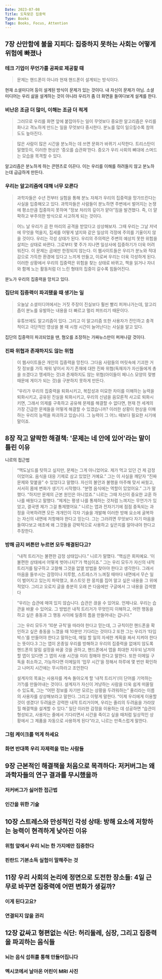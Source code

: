 ```yaml
---
Date: 2023-07-08
Title: 도둑맞은 집중력
Type: Books
Tags: Books, Focus, Attention
---
```


## 7장 산만함에 불을 지피다: 집중하지 못하는 사회는 어떻게 위험에 빠졌나

### 테크 기업이 무언가를 공짜로 제공할 때
> 문제는 핸드폰이 아니라 현재 핸드폰이 설계되는 방식이다.

현재 소셜미디어 등이 설계된 방식이 문제가 있는 것이다. 내 자신이 문제가 아님. 소셜미디어는 우리 삶을 설계하는 것이 아니라 우리가 좀 더 화면을 들여다보게 설계를 한다.

### 비난은 조금 더 많이, 이해는 조금 더 적게
> 그러므로 우리를 화면 앞에 붙잡아두는 일이 무엇보다 중요한 알고리즘은 우리를 화나고 격노하게 만드는 일을 무엇보다 중시한다. 분노를 많이 일으킬수록 참여도도 높아진다.

> 많은 사람이 많은 시간을 분노하는 데 쓰면 문화가 바뀌기 시작한다. 트리스탄이 말했듯이, 이러한 현상은 ‘증오를 습관화’한다. 증오가 우리 사회의 뼈대에 스며드는 모습을 목격할 수 있다.

알고리즘은 분노하게 하는 콘텐츠로 이끈다. 이는 우리를 이해를 하려들지 않고 분노하는데 급급하게 만든다. 

### 우리는 알고리즘에 대해 너무 모른다
> 과학자들은 수년 전부터 실험을 통해 분노 자체가 우리의 집중력을 망가뜨린다는 사실을 입증해오고 있다. 과학자들은 사람들이 분노하면 주변에서 벌어지는 논쟁에 평소만큼 집중하지 못하며  “정보 처리의 깊이가 얕아”짐을 발견했다. 즉, 더 얄팍하고 부주의한 방식으로 사고하게 되는 것이다.

> 어느 날 우리가 곰 한 마리의 공격을 받았다고 상상해보자. 그때 우리는 그날 저녁에 무엇을 먹을지, 집세를 어떻게 낼지와 같은 일상의 걱정에 주의를 기울이지 않을 것이다. 우리는 각성 상태가 된다. 우리의 주의력은 주변의 예상치 못한 위험을 살피는 상태로 바뀐다. 그로부터 몇 주가 지나면 일상사에 집중하기가 더욱 어려워진다. 이 문제는 곰에만 한정되지 않는다. 이 웹사이트들은 우리가 분노와 적대감으로 가득한 환경에 있다고 느끼게 만들고, 이로써 우리는 더욱 각성하게 된다. 이러한 상황에서 우리의 집중력은 위험을 찾는 상태로 바뀌고, 책을 읽거나 자녀와 함께 노는 활동처럼 더 느린 형태의 집중이 갈수록 힘들어진다.

분노가 우리의 집중력을 망치고 있다.

### 집단의 집중력이 파괴됐을 때 생기는 일
> 오늘날 소셜미디어에서는 거짓 주장이 진실보다 훨씬 빨리 퍼져나가는데, 알고리즘이 분노를 유발하는 내용을 더 빠르고 멀리 퍼뜨리기 때문이다.

> 유튜브에도 알고리즘이 있다. 그리고 이 알고리즘 또한 사용자가 잔인하고 충격적이고 극단적인 영상을 볼 때 시청 시간이 늘어난다는 사실을 알고 있다.

집단의 집중력이 파괴되었을 땐, 혐오를 조장하는 가짜뉴스만이 퍼져나갈 것이다.

### 진짜 위협과 존재하지도 않는 위협
>이 웹사이트들은 개인의 집중력을 망친다. 그다음 사람들의 머릿속에 기괴한 거짓 정보를 가득 채워 넣어서 자기 존재에 대한 진짜 위협(독재자가 자신들에게 총을 쏘겠다고 맹세하는 것)과 존재하지도 않는 위협(아이들이 페니스 모양의 젖병 때문에 게이가 되는 것)을 구분하지 못하게 만든다.

> “우리가 우리의 집중력을 퇴화시키고, 복잡성과 미묘한 차이를 이해하는 능력을 퇴화시키고, 공유된 진실을 퇴화시키고, 우리의 신념을 음모론적 사고로 퇴화시키면, 그래서 의제를 구축하고 공유해 문제를 해결할 수 없다면, 현재 전 세계의 가장 긴급한 문제들을 어떻게 해결할 수 있겠습니까? 이러한 상황이 현상을 이해하는 우리의 능력을 파괴하고 있습니다. 그 능력이 그 어느 때보다 필요한 시기에 말이죠.

## 8장 작고 얄팍한 해결책: '문제는 네 안에 있어'라는 말이 틀린 이유
니르의 접근법
> “맥도날드를 탓하고 싶지만, 문제는 그게 아니었어요. 제가 먹고 있던 건 제 감정이었어요. 음식을 대응 기제로 삼고 있었던 거예요.” 그는 이 사실을 깨닫자 “진짜 문제와 맞붙을” 수 있었다고 말했다. 자신의 불안과 불행을 마주해 맞서 싸웠고, 서서히 몸에 변화가 생기기 시작했다. “분명 음식에는 역할이 있었어요.” 그가 말했다. “하지만 문제의 근본 원인은 아니었죠.” 니르는 그때 자신이 중요한 교훈 하나를 배웠다고 말했다. “제게는 평생 나를 통제하는 것처럼 느껴지는 무언가가 있었고, 결국엔 제가 그걸 통제했어요.”
> 니르는 앱과 전자기기에 점점 중독되는 과정을 극복하려면 모든 개개인이 각자 기술을 개발해 이러한 방해 요소에 굴복하는 자신의 내면에 저항해야 한다고 믿는다. 그는 그러려면 무엇보다 자기 마음을 들여다보고 애초에 왜 그것들을 강박적으로 사용하고 싶은지를 알아내야 한다고 주장한다.

### 방해 금지 버튼만 누르면 모두 해결된다고?
> “내적 트리거는 불편한 감정 상태입니다.” 니르가 말했다. “핵심은 회피예요. ‘이 불편한 상태에서 어떻게 벗어나지?’가 핵심이죠.” 그는 우리 모두가 자신의 내적 트리거를 탐구하고 고찰해 그것을 없앨 방법을 찾아야 한다고 생각한다. 그래서 마음을 들쑤시는 감정이나 지루함, 스트레스가 느껴질 때마다 내면에서 무슨 일이 벌어지고 있는지 파악했고, 포스트잇 한 뭉치를 집어 알고 싶은 내용을 그 위에 적었다. 그리고 오로지 글을 충분히 오래 쓴 다음에만 구글에서 그 내용을 검색했다

> “우리는 습관에 매여 있지 않습니다. 습관은 끊을 수 있어요. 언제나요. 우리는 습관을 바꿀 수 있어요. 그 방법은 내적 트리거가 무엇인지 이해하고, 어떤 행동을 하고 싶은 충동과 그 행동 사이에 일종의 틈을 만들어내는 겁니다.”

> 그는 우리 모두가 ‘10분 규칙’을 따라야 한다고 믿는데, 그 규칙이란 핸드폰을 확인하고 싶은 충동을 느꼈을 때 10분만 기다리는 것이다.2 또한 그는 우리가 ‘타임박스’를 만들어야 한다고 말하는데, 매일 할 일의 자세한 계획을 짜서 지켜야 한다는 뜻이다.3 그는 앱이 온종일 우리를 방해하고 우리의 집중력을 없애지 않도록 핸드폰의 알림 설정을 바꿀 것을 권하고, 핸드폰에서 앱을 최대한 지우되 남겨야 할 앱이 있다면 그 앱의 사용 시간을 미리 정해야 한다고 말한다. 또한 이메일 구독을 취소하고, 가능하다면 이메일의 ‘업무 시간’을 정해서 하루에 몇 번만 확인하고 나머지 시간에는 무시하라고 조언한다

> 설계자의 목표는 사용자를 계속 돌아오게 할 ‘내적 트리거’(이 단어를 기억하는가?)를 만들어내는 것이다. 설계자가 자신이 겨냥하는 사람을 더욱 쉽게 떠올릴 수 있도록, 그는 “어떤 정보를 자기만 모르는 상황을 두려워하는” 줄리라는 이름의 사용자를 상상해보라고 말한다. 그리고 이렇게 말한다. “이제 우리에게 이용할 것이 생겼다! 두려움은 강력한 내적 트리거이며, 우리는 줄리의 두려움을 가라앉힐 해결책을 설계할 수 있다.” 일단 이러한 감정을 이용하는 데 성공하면 “습관이 형성되고, 사용자는 줄에서 기다리면서 시간을 죽이고 싶을 때처럼 일상적인 상황에서 그 제품을 자동으로 사용하게 된다”라고, 니르는 만족스럽게 말한다.

### 그럼 케이크를 먹게 하세요

### 화면 반대쪽 우리 자제력을 꺾는 사람들

## 9장 근본적인 해결책을 처음으로 목격하다: 저커버그는 왜 과학자들의 연구 결과를 무시했을까
### 저커버그가 싫어한 접근법
### 인간을 위한 기술

## 10장 스트레스와 만성적인 각성 상태: 방해 요소에 저항하는 능력이 현격하게 낮아진 이유
### 위험 앞에서 우리 뇌는 한 가지에만 집중한다
### 핀란드 기본소득 실험이 말해주는 것

## 11장 우리 사회의 논리에 정면으로 도전한 장소들: 4일 근무로 바꾸면 집중력에 어떤 변화가 생길까?
### 이게 된다고요?
### 연결되지 않을 권리

## 12장 값싸고 형편없는 식단: 허리둘레, 심장, 그리고 집중력을 파괴하는 음식들
### 뇌는 음식 섭취를 통해 만들어집니다
### 멕시코에서 날아온 어린이 MRI 사진
